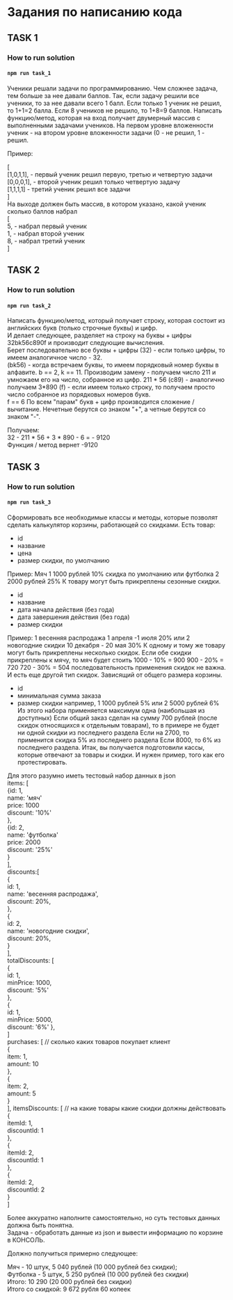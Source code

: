 # Задания по написанию кода

## TASK 1

### How to run solution

#### `npm run task_1`

Ученики решали задачи по программированию. Чем сложнее задача, тем больше за нее давали баллов.
Так, если задачу решили все ученики, то за нее давали всего 1 балл. Если только 1 ученик не решил, то 1+1=2 балла. Если
8 учеников не решило, то 1+8=9 баллов.
Написать функцию/метод, которая на вход получает двумерный массив с выполненными задачами учеников. На первом уровне
вложенности ученик - на втором уровне вложенности задачи (0 - не решил, 1 - решил.

Пример:

[   
[1,0,1,1], - первый ученик решил первую, третью и четвертую задачи
[0,0,0,1], - второй ученик решил только четвертую задачу   
[1,1,1,1] - третий ученик решил все задачи   
]   
На выходе должен быть массив, в котором указано, какой ученик сколько баллов набрал  
[  
5, - набрал первый ученик  
1, - набрал второй ученик  
8, - набрал третий ученик  
]

## TASK 2

### How to run solution

#### `npm run task_2`

Написать функцию/метод, который получает строку, которая состоит из английских букв (только строчные буквы) и цифр.  
И делает следующее, разделяет на строку на буквы + цифры
32bk56c890f и производит следующие вычисления.   
Берет последовательно все буквы + цифры
(32) - если только цифры, то имеем аналогичное число - 32.    
(bk56) - когда встречаем буквы, то имеем порядковый номер буквы в алфавите. b == 2, k == 11. Производим замену -
получаем число 211 и умножаем его на число, собранное из цифр. 211 * 56
(c89) - аналогично получаем 3*890
(f) - если имеем только строку, то получаем просто число собранное из порядковых номеров букв.   
f == 6
По всем "парам" букв + цифр производится сложение / вычитание. Нечетные берутся со знаком "+", а четные берутся со
знаком "-".

Получаем:  
32 - 211 * 56 + 3 * 890 - 6 = - 9120  
Функция / метод вернет -9120

## TASK 3

### How to run solution

#### `npm run task_3`

Сформировать все необходимые классы и методы, которые позволят сделать калькулятор корзины, работающей со скидками.
Есть товар:

- id
- название
- цена
- размер скидки, по умолчанию

Пример:
Мяч
1
1000 рублей
10% скидка по умолчанию
или
футболка
2
2000 рублей
25%
К товару могут быть прикреплены сезонные скидки.

- id
- название
- дата начала действия (без года)
- дата завершения действия (без года)
- размер скидки

Пример:
1
весенняя распродажа
1 апреля -1 июля
20%
или
2
новогодние скидки
10 декабря - 20 мая
30%
К одному и тому же товару могут быть прикреплены несколько скидок.
Если обе скидки прикреплены к мячу, то мяч будет стоить
1000 - 10% = 900
900 - 20% = 720
720 - 30% = 504
последовательность применения скидок не важна.
И есть еще другой тип скидок. Зависящий от общего размера корзины.

- id
- минимальная сумма заказа
- размер скидки
  например,
  1
  1000 рублей
  5%
  или
  2
  5000 рублей 6%
  Из этого набора применяется максимум одна (наибольшая из доступных)
  Если общий заказ сделан на сумму 700 рублей (после скидок относящихся к отдельным товарам), то в примере не будет ни
  одной скидки из последнего раздела
  Если на 2700, то применится скидка 5% из последнего раздела
  Если 8000, то 6% из последнего раздела.
  Итак, вы получается подготовили кассы, которые отвечают за товары и скидки. И нужен пример, того как его
  протестировать.

Для этого разумно иметь тестовый набор данных в json  
items: [  
{id: 1,  
name: 'мяч'  
price: 1000  
discount: '10%'  
},  
{id: 2,  
name: 'футболка'  
price: 2000  
discount: '25%'  
}  
],  
discounts:[  
{  
id: 1,  
name: 'весенняя распродажа',  
discount: 20%,  
},  
{  
id: 2,  
name: 'новогодние скидки',  
discount: 20%,  
}  
],  
totalDiscounts: [  
{  
id: 1,  
minPrice: 1000,  
discount: '5%'  
},  
{  
id: 1,  
minPrice: 5000,  
discount: '6%'
},  
]  
purchases: [ // сколько каких товаров покупает клиент  
{  
item: 1,  
amount: 10  
},  
{  
item: 2,   
amount: 5  
}   
],
itemsDiscounts: [ // на какие товары какие скидки должны    действовать  
{    
itemId: 1,   
discountId: 1  
},  
{  
itemId: 2,  
discountId: 1  
},  
{  
itemId: 2,  
discountId: 2  
}  
]

Более аккуратно наполните самостоятельно, но суть тестовых данных должна быть понятна.  
Задача - обработать данные из json и вывести информацию по корзине в КОНСОЛЬ.

Должно получиться примерно следующее:

Мяч - 10 штук, 5 040 рублей (10 000 рублей без скидки);  
Футболка - 5 штук, 5 250 рублей (10 000 рублей без скидки)  
Итого: 10 290 (20 000 рублей без скидки)  
Итого со скидкой: 9 672 рубля 60 копеек  







